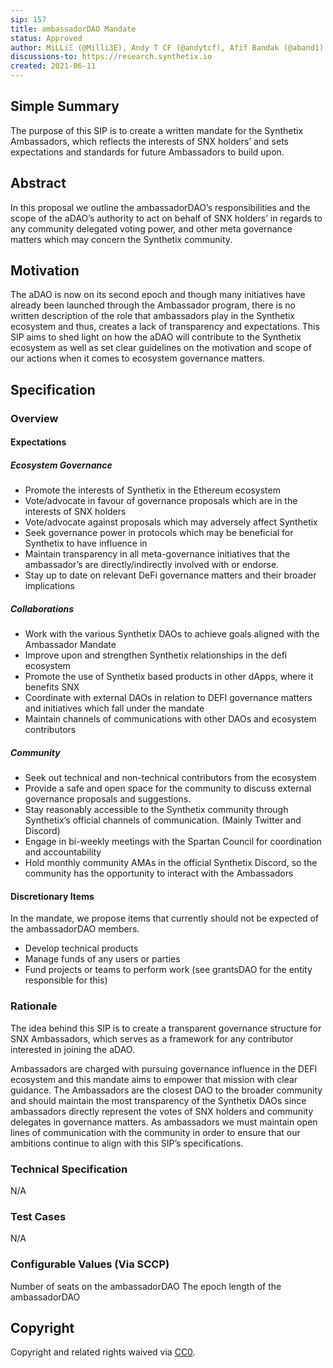 ```yaml
---
sip: 157
title: ambassadorDAO Mandate
status: Approved
author: MiLLiΞ (@Milli3E), Andy T CF (@andytcf), Afif Bandak (@aband1)
discussions-to: https://research.synthetix.io
created: 2021-06-11
---
```


<!--You can leave these HTML comments in your merged SIP and delete the visible duplicate text guides, they will not appear and may be helpful to refer to if you edit it again. This is the suggested template for new SIPs. Note that an SIP number will be assigned by an editor. When opening a pull request to submit your SIP, please use an abbreviated title in the filename, `sip-draft_title_abbrev.md`. The title should be 44 characters or less.-->

## Simple Summary

<!--"If you can't explain it simply, you don't understand it well enough." Simply describe the outcome the proposed changes intends to achieve. This should be non-technical and accessible to a casual community member.-->

The purpose of this SIP is to create a written mandate for the Synthetix Ambassadors, which reflects the interests of SNX holders’ and sets expectations and standards for future Ambassadors to build upon.

## Abstract

<!--A short (~200 word) description of the proposed change, the abstract should clearly describe the proposed change. This is what *will* be done if the SIP is implemented, not *why* it should be done or *how* it will be done. If the SIP proposes deploying a new contract, write, "we propose to deploy a new contract that will do x".-->

In this proposal we outline the ambassadorDAO’s responsibilities and the scope of the aDAO’s authority to act on behalf of SNX holders’ in regards to any community delegated voting power, and other meta governance matters which may concern the Synthetix community.

## Motivation

<!--This is the problem statement. This is the *why* of the SIP. It should clearly explain *why* the current state of the protocol is inadequate.  It is critical that you explain *why* the change is needed, if the SIP proposes changing how something is calculated, you must address *why* the current calculation is inaccurate or wrong. This is not the place to describe how the SIP will address the issue!-->

The aDAO is now on its second epoch and though many initiatives have already been launched through the Ambassador program, there is no written description of the role that ambassadors play in the Synthetix ecosystem and thus, creates a lack of transparency and expectations. This SIP aims to shed light on how the aDAO will contribute to the Synthetix ecosystem as well as set clear guidelines on the motivation and scope of our actions when it comes to ecosystem governance matters.

## Specification

<!--The specification should describe the syntax and semantics of any new feature, there are five sections
1. Overview
2. Rationale
3. Technical Specification
4. Test Cases
5. Configurable Values
-->

### Overview

#### Expectations

##### Ecosystem Governance

- Promote the interests of Synthetix in the Ethereum ecosystem
- Vote/advocate in favour of governance proposals which are in the interests of SNX holders
- Vote/advocate against proposals which may adversely affect Synthetix
- Seek governance power in protocols which may be beneficial for Synthetix to have influence in
- Maintain transparency in all meta-governance initiatives that the ambassador’s are directly/indirectly involved with or endorse.
- Stay up to date on relevant DeFi governance matters and their broader implications

##### Collaborations

- Work with the various Synthetix DAOs to achieve goals aligned with the Ambassador Mandate
- Improve upon and strengthen Synthetix relationships in the defi ecosystem
- Promote the use of Synthetix based products in other dApps, where it benefits SNX
- Coordinate with external DAOs in relation to DEFI governance matters and initiatives which fall under the mandate
- Maintain channels of communications with other DAOs and ecosystem contributors

##### Community

- Seek out technical and non-technical contributors from the ecosystem
- Provide a safe and open space for the community to discuss external governance proposals and suggestions.
- Stay reasonably accessible to the Synthetix community through Synthetix’s official channels of communication. (Mainly Twitter and Discord)
- Engage in bi-weekly meetings with the Spartan Council for coordination and accountability
- Hold monthly community AMAs in the official Synthetix Discord, so the community has the opportunity to interact with the Ambassadors

#### Discretionary Items

In the mandate, we propose items that currently should not be expected of the ambassadorDAO members.

- Develop technical products
- Manage funds of any users or parties
- Fund projects or teams to perform work (see grantsDAO for the entity responsible for this)

### Rationale

<!--This is where you explain the reasoning behind how you propose to solve the problem. Why did you propose to implement the change in this way, what were the considerations and trade-offs. The rationale fleshes out what motivated the design and why particular design decisions were made. It should describe alternate designs that were considered and related work. The rationale may also provide evidence of consensus within the community, and should discuss important objections or concerns raised during discussion.-->

The idea behind this SIP is to create a transparent governance structure for SNX Ambassadors, which serves as a framework for any contributor interested in joining the aDAO.

Ambassadors are charged with pursuing governance influence in the DEFI ecosystem and this mandate aims to empower that mission with clear guidance. The Ambassadors are the closest DAO to the broader community and should maintain the most transparency of the Synthetix DAOs since ambassadors directly represent the votes of SNX holders and community delegates in governance matters. As ambassadors we must maintain open lines of communication with the community in order to ensure that our ambitions continue to align with this SIP’s specifications.

### Technical Specification

<!--The technical specification should outline the public API of the changes proposed. That is, changes to any of the interfaces Synthetix currently exposes or the creations of new ones.-->

N/A

### Test Cases

<!--Test cases for an implementation are mandatory for SIPs but can be included with the implementation..-->

N/A

### Configurable Values (Via SCCP)

<!--Please list all values configurable via SCCP under this implementation.-->

Number of seats on the ambassadorDAO
The epoch length of the ambassadorDAO

## Copyright

Copyright and related rights waived via [CC0](https://creativecommons.org/publicdomain/zero/1.0/).
